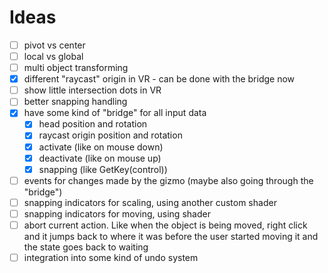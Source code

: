 
# Ideas

- [ ] pivot vs center
- [ ] local vs global
- [ ] multi object transforming
- [x] different "raycast" origin in VR - can be done with the bridge now
- [ ] show little intersection dots in VR
- [ ] better snapping handling
- [x] have some kind of "bridge" for all input data
  - [x] head position and rotation
  - [x] raycast origin position and rotation
  - [x] activate (like on mouse down)
  - [x] deactivate (like on mouse up)
  - [x] snapping (like GetKey(control))
- [ ] events for changes made by the gizmo (maybe also going through the "bridge")
- [ ] snapping indicators for scaling, using another custom shader
- [ ] snapping indicators for moving, using shader
- [ ] abort current action. Like when the object is being moved, right click and it jumps back to where it was before the user started moving it and the state goes back to waiting
- [ ] integration into some kind of undo system
